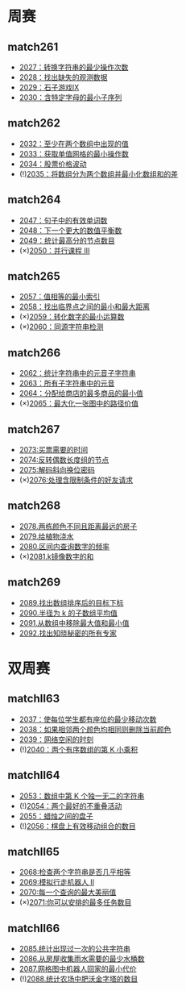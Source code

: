 # 周赛

## match261
* [2027：转换字符串的最少操作次数](https://github.com/caixiongjiang/caixiongjiang/blob/main/leetcode_java/leetcode_weekmatch/match261/leetcode2027.md)
* [2028：找出缺失的观测数据](https://github.com/caixiongjiang/caixiongjiang/blob/main/leetcode_java/leetcode_weekmatch/match261/leetcode2028.md)
* [2029：石子游戏Ⅸ](https://github.com/caixiongjiang/caixiongjiang/blob/main/leetcode_java/leetcode_weekmatch/match261/leetcode2029.md)
* [2030：含特定字母的最小子序列](https://github.com/caixiongjiang/caixiongjiang/blob/main/leetcode_java/leetcode_weekmatch/match261/leetcode2030.md)

## match262
* [2032：至少在两个数组中出现的值](https://github.com/caixiongjiang/caixiongjiang/blob/main/leetcode_java/leetcode_weekmatch/match262/leetcode2032.md)
* [2033：获取单值网格的最小操作数](https://github.com/caixiongjiang/caixiongjiang/blob/main/leetcode_java/leetcode_weekmatch/match262/leetcode2033.md)
* [2034：股票价格波动](https://github.com/caixiongjiang/caixiongjiang/blob/main/leetcode_java/leetcode_weekmatch/match262/leetcode2034.md)
* (!)[2035：将数组分为两个数组并最小化数组和的差](https://github.com/caixiongjiang/caixiongjiang/blob/main/leetcode_java/leetcode_weekmatch/match262/leetcode2035.md)

## match264
* [2047：句子中的有效单词数](https://github.com/caixiongjiang/caixiongjiang/blob/main/leetcode_java/leetcode_weekmatch/match264/leetcode2047.md)
* [2048：下一个更大的数值平衡数](https://github.com/caixiongjiang/caixiongjiang/blob/main/leetcode_java/leetcode_weekmatch/match264/leetcode2048.md)
* [2049：统计最高分的节点数目](https://github.com/caixiongjiang/caixiongjiang/blob/main/leetcode_java/leetcode_weekmatch/match264/leetcode2049.md)
* (×)[2050：并行课程 III](https://github.com/caixiongjiang/caixiongjiang/blob/main/leetcode_java/leetcode_weekmatch/match264/leetcode2050.md)

## match265
* [2057：值相等的最小索引](https://github.com/caixiongjiang/caixiongjiang/blob/main/leetcode_java/leetcode_weekmatch/match265/leetcode2057.md)
* [2058：找出临界点之间的最小和最大距离](https://github.com/caixiongjiang/caixiongjiang/blob/main/leetcode_java/leetcode_weekmatch/match265/leetcode2058.md)
* (×)[2059：转化数字的最小运算数](https://github.com/caixiongjiang/caixiongjiang/blob/main/leetcode_java/leetcode_weekmatch/match265/leetcode2059.md)
* (×)[2060：同源字符串检测](https://github.com/caixiongjiang/caixiongjiang/blob/main/leetcode_java/leetcode_weekmatch/match265/leetcode2060.md)

## match266
* [2062：统计字符串中的元音子字符串](https://github.com/caixiongjiang/caixiongjiang/blob/main/leetcode_java/leetcode_weekmatch/match266/leetcode2062.md)
* [2063：所有子字符串中的元音](https://github.com/caixiongjiang/caixiongjiang/blob/main/leetcode_java/leetcode_weekmatch/match266/leetcode2063.md)
* [2064：分配给商店的最多商品的最小值](https://github.com/caixiongjiang/caixiongjiang/blob/main/leetcode_java/leetcode_weekmatch/match266/leetcode2064.md)
* (×)[2065：最大化一张图中的路径价值](https://github.com/caixiongjiang/caixiongjiang/blob/main/leetcode_java/leetcode_weekmatch/match266/leetcode2065.md)

## match267
* [2073:买票需要的时间](https://github.com/caixiongjiang/caixiongjiang/blob/main/leetcode_java/leetcode_weekmatch/match267/leetcode2073.md)
* [2074:反转偶数长度组的节点](https://github.com/caixiongjiang/caixiongjiang/blob/main/leetcode_java/leetcode_weekmatch/match267/leetcode2074.md)
* [2075:解码斜向换位密码](https://github.com/caixiongjiang/caixiongjiang/blob/main/leetcode_java/leetcode_weekmatch/match267/leetcode2075.md)
* (×)[2076:处理含限制条件的好友请求](https://github.com/caixiongjiang/caixiongjiang/blob/main/leetcode_java/leetcode_weekmatch/match267/leetcode2076.md)

## match268
* [2078.两栋颜色不同且距离最远的房子](https://github.com/caixiongjiang/caixiongjiang/blob/main/leetcode_java/leetcode_weekmatch/match268/leetcode2078.md)
* [2079.给植物浇水](https://github.com/caixiongjiang/caixiongjiang/blob/main/leetcode_java/leetcode_weekmatch/match268/leetcode2079.md)
* [2080.区间内查询数字的频率](https://github.com/caixiongjiang/caixiongjiang/blob/main/leetcode_java/leetcode_weekmatch/match268/leetcode2080.md)
* (×)[2081.k镜像数字的和](https://github.com/caixiongjiang/caixiongjiang/blob/main/leetcode_java/leetcode_weekmatch/match268/leetcode2081.md)

## match269
* [2089.找出数组排序后的目标下标](https://github.com/caixiongjiang/caixiongjiang/blob/main/leetcode_java/leetcode_weekmatch/match269/leetcode2089.md)
* [2090.半径为 k 的子数组平均值](https://github.com/caixiongjiang/caixiongjiang/blob/main/leetcode_java/leetcode_weekmatch/match269/leetcode2090.md)
* [2091.从数组中移除最大值和最小值](https://github.com/caixiongjiang/caixiongjiang/blob/main/leetcode_java/leetcode_weekmatch/match269/leetcode2091.md)
* [2092.找出知晓秘密的所有专家](https://github.com/caixiongjiang/caixiongjiang/blob/main/leetcode_java/leetcode_weekmatch/match269/leetcode2092.md)



# 双周赛

## matchⅡ63
* [2037：使每位学生都有座位的最少移动次数](https://github.com/caixiongjiang/caixiongjiang/blob/main/leetcode_java/leetcode_weekmatch/match%E2%85%A163/leetcode2037.md)
* [2038：如果相邻两个颜色均相同则删除当前颜色](https://github.com/caixiongjiang/caixiongjiang/blob/main/leetcode_java/leetcode_weekmatch/match%E2%85%A163/leetcode2038.md)
* [2039：网络空闲的时刻](https://github.com/caixiongjiang/caixiongjiang/blob/main/leetcode_java/leetcode_weekmatch/match%E2%85%A163/leetcode2039.md)
* (!)[2040：两个有序数组的第 K 小乘积](https://github.com/caixiongjiang/caixiongjiang/blob/main/leetcode_java/leetcode_weekmatch/match%E2%85%A163/leetcode2040.md)

## matchⅡ64
* [2053：数组中第 K 个独一无二的字符串](https://github.com/caixiongjiang/caixiongjiang/blob/main/leetcode_java/leetcode_weekmatch/match%E2%85%A164/leetcode2053.md)
* (!)[2054：两个最好的不重叠活动](https://github.com/caixiongjiang/caixiongjiang/blob/main/leetcode_java/leetcode_weekmatch/match%E2%85%A164/leetcode2054.md)
* [2055：蜡烛之间的盘子](https://github.com/caixiongjiang/caixiongjiang/blob/main/leetcode_java/leetcode_weekmatch/match%E2%85%A164/leetcode2055.md)
* (!)[2056：棋盘上有效移动组合的数目](https://github.com/caixiongjiang/caixiongjiang/blob/main/leetcode_java/leetcode_weekmatch/match%E2%85%A164/leetcode2056.md)

## matchⅡ65
* [2068:检查两个字符串是否几乎相等](https://github.com/caixiongjiang/caixiongjiang/blob/main/leetcode_java/leetcode_weekmatch/match%E2%85%A165/leetcode2068.md)
* [2069:模拟行走机器人 II](https://github.com/caixiongjiang/caixiongjiang/blob/main/leetcode_java/leetcode_weekmatch/match%E2%85%A165/leetcode2069.md)
* [2070:每一个查询的最大美丽值](https://github.com/caixiongjiang/caixiongjiang/blob/main/leetcode_java/leetcode_weekmatch/match%E2%85%A165/leetcode2070.md)
* (×)[2071:你可以安排的最多任务数目](https://github.com/caixiongjiang/caixiongjiang/blob/main/leetcode_java/leetcode_weekmatch/match%E2%85%A165/leetcode2071.md)

## matchⅡ66
* [2085.统计出现过一次的公共字符串](https://github.com/caixiongjiang/caixiongjiang/blob/main/leetcode_java/leetcode_weekmatch/match%E2%85%A166/leetcode2085.md)
* [2086.从房屋收集雨水需要的最少水桶数](https://github.com/caixiongjiang/caixiongjiang/blob/main/leetcode_java/leetcode_weekmatch/match%E2%85%A166/leetcode2086.md)
* [2087.网格图中机器人回家的最小代价](https://github.com/caixiongjiang/caixiongjiang/blob/main/leetcode_java/leetcode_weekmatch/match%E2%85%A166/leetcode2087.md)
* (!)[2088.统计农场中肥沃金字塔的数目](https://github.com/caixiongjiang/caixiongjiang/blob/main/leetcode_java/leetcode_weekmatch/match%E2%85%A166/leetcode2088.md)
